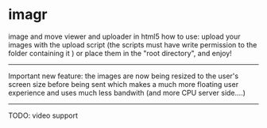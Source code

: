 imagr
=====

image and move viewer and uploader in html5
how to use: upload your images with the upload script  (the scripts must have write permission to the folder containing it ) or place them in the "root directory", and enjoy! 

----------
Important new feature: the images are now being resized to the user's screen size before being sent which makes a much more floating user experience and uses much less bandwith (and more CPU server side....)

----------

TODO: video support
